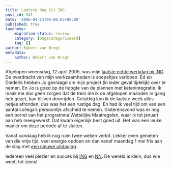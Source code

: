 ```yaml
---
title: Laatste dag bij ING
post_id: 541
date: '2006-04-14T00:00:03+00:00'
published: true
taxonomy:
    migration-status: review
    category: [Ongecategoriseerd]
    tag: []
author: Robert van Bregt
metadata:
    author: Robert van Bregt
---
```

Afgelopen woensdag, 12 april 2005, was mijn [laatste echte werkdag bij ING](http://bregtology.wordpress.com/2006/03/21/uit-de-kast/). De overdracht van mijn werkzaamheden is soepeltjes verlopen. Ed en Diederik hebben Jo gevraagd om mijn project (in ieder geval tijdelijk) over te nemen. En Jo is goed op de hoogte van de plannen met ketenintegratie. Ik maak me dus geen zorgen dat de trein die ik de afgelopen maanden in gang heb gezet, kan blijven doorrijden. Gelukkig kon ik de laatste week alles netjes afronden, dus was het een rustige dag. En had ik veel tijd om van een aantal collega’s persoonlijk afscheid te nemen. Gisterenavond was er nog een borrel van het programma Wettelijke Maatregelen, waar ik tot januari aan heb meegewerkt. Dat kwam eigenlijk best goed uit. Het was een leuke manier om deze periode af te sluiten.

Vanaf vandaag heb ik nog ruim twee weken verlof. Lekker even genieten van die vrije tijd, veel energie opdoen en dan vanaf maandag 1 mei fris aan de slag met [een nieuwe uitdaging](http://www.quion.com/).

Iedereen veel plezier en succes bij [ING](http://www.ing.nl/) en [NN](http://www.nn.nl/). De wereld is klein, dus wie weet: tot ziens!